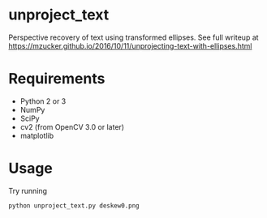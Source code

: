 # unproject_text
Perspective recovery of text using transformed ellipses. See full writeup at <https://mzucker.github.io/2016/10/11/unprojecting-text-with-ellipses.html>

# Requirements

  - Python 2 or 3
  - NumPy
  - SciPy
  - cv2 (from OpenCV 3.0 or later)
  - matplotlib

# Usage

Try running

    python unproject_text.py deskew0.png
